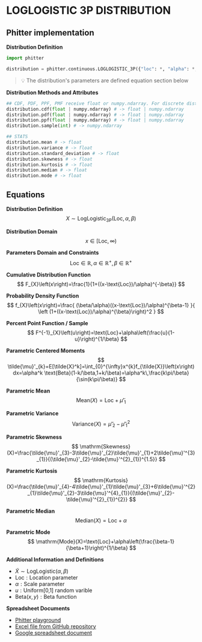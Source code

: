 # LOGLOGISTIC 3P DISTRIBUTION

## Phitter implementation

**Distribution Definition**

```python
import phitter

distribution = phitter.continuous.LOGLOGISTIC_3P({"loc": *, "alpha": *, "beta": *})
```

> 💡 The distribution's parameters are defined equation section below

**Distribution Methods and Attributes**

```python
## CDF, PDF, PPF, PMF receive float or numpy.ndarray. For discrete distributions PMF instead of PDF. Parameters notation are in description of ditribution
distribution.cdf(float | numpy.ndarray) # -> float | numpy.ndarray
distribution.pdf(float | numpy.ndarray) # -> float | numpy.ndarray
distribution.ppf(float | numpy.ndarray) # -> float | numpy.ndarray
distribution.sample(int) # -> numpy.ndarray

## STATS
distribution.mean # -> float
distribution.variance # -> float
distribution.standard_deviation # -> float
distribution.skewness # -> float
distribution.kurtosis # -> float
distribution.median # -> float
distribution.mode # -> float
```

## Equations

**Distribution Definition**
$$ X\sim\mathrm{LogLogistic_{3P}}\left(\text{Loc},\alpha,\beta\right) $$

**Distribution Domain**
$$ x\in [\text{Loc},\infty) $$

**Parameters Domain and Constraints**
$$ \text{Loc}\in\mathbb{R}, \alpha\in\mathbb{R}^{+}, \beta\in\mathbb{R}^{+} $$

**Cumulative Distribution Function**
$$ F_{X}\left(x\right)=\frac{1}{1+((x-\text{Loc})/\alpha)^{-\beta}} $$

**Probability Density Function**
$$ f_{X}\left(x\right)=\frac{ (\beta/\alpha)((x-\text{Loc})/\alpha)^{\beta-1} }{ \left (1+((x-\text{Loc})/\alpha)^{\beta}\right)^2  } $$

**Percent Point Function / Sample**
$$ F^{-1}_{X}\left(u\right)=\text{Loc}+\alpha\left(\frac{u}{1-u}\right)^{1/\beta} $$

**Parametric Centered Moments**
$$ \tilde{\mu}'_{k}=E[\tilde{X}^k]=\int_{0}^{\infty}x^{k}f_{\tilde{X}}\left(x\right)dx=\alpha^k \text{Beta}(1-k/\beta,1+k/\beta)=\alpha^k\,\frac{k\pi/\beta}{\sin(k\pi/\beta)} $$

**Parametric Mean**
$$ \mathrm{Mean}(X)=\text{Loc}+\tilde{\mu}'_{1} $$

**Parametric Variance**
$$ \mathrm{Variance}(X)=\tilde{\mu}'_{2}-\tilde{\mu}'^{2}_{1} $$

**Parametric Skewness**
$$ \mathrm{Skewness}(X)=\frac{\tilde{\mu}'_{3}-3\tilde{\mu}'_{2}\tilde{\mu}'_{1}+2\tilde{\mu}'^{3}_{1}}{(\tilde{\mu}'_{2}-\tilde{\mu}'^{2}_{1})^{1.5}} $$

**Parametric Kurtosis**
$$ \mathrm{Kurtosis}(X)=\frac{\tilde{\mu}'_{4}-4\tilde{\mu}'_{1}\tilde{\mu}'_{3}+6\tilde{\mu}'^{2}_{1}\tilde{\mu}'_{2}-3\tilde{\mu}'^{4}_{1}}{(\tilde{\mu}'_{2}-\tilde{\mu}'^{2}_{1})^{2}} $$

**Parametric Median**
$$ \mathrm{Median}(X)=\text{Loc}+\alpha $$

**Parametric Mode**
$$ \mathrm{Mode}(X)=\text{Loc}+\alpha\left(\frac{\beta-1}{\beta+1}\right)^{1/\beta} $$

**Additional Information and Definitions**
- $\tilde{X}\sim\mathrm{LogLogistic}\left(\alpha,\beta\right)$
- $\text{Loc}:\text{Location parameter}$
- $\alpha:\text{Scale parameter}$
- $u:\text{Uniform[0,1] random varible}$
- $\text{Beta}\left(x,y\right):\text{Beta function}$

**Spreadsheet Documents**

-   [Phitter playground](https://phitter.io/distributions/continuous/loglogistic_3p)
-   [Excel file from GitHub repository](https://github.com/phitterio/phitter-files/blob/main/continuous/loglogistic_3p.xlsx)
-   [Google spreadsheet document](https://docs.google.com/spreadsheets/d/1RaLZ5L0rTrv9_fAi6izElf02ucuFy9LwagL_gQn3R0Y)
    